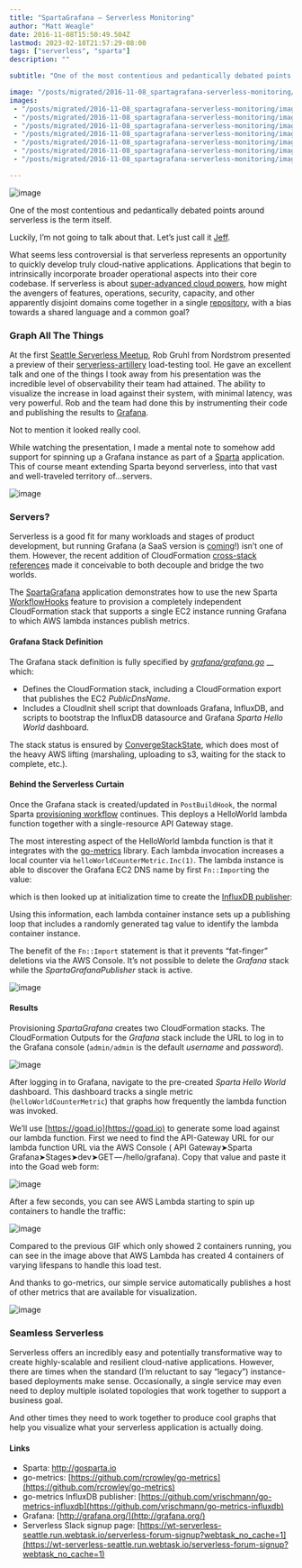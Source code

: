 ```yaml
---
title: "SpartaGrafana — Serverless Monitoring"
author: "Matt Weagle"
date: 2016-11-08T15:50:49.504Z
lastmod: 2023-02-18T21:57:29-08:00
tags: ["serverless", "sparta"]
description: ""

subtitle: "One of the most contentious and pedantically debated points around serverless is the term itself."

image: "/posts/migrated/2016-11-08_spartagrafana-serverless-monitoring/images/1.png"
images:
 - "/posts/migrated/2016-11-08_spartagrafana-serverless-monitoring/images/1.png"
 - "/posts/migrated/2016-11-08_spartagrafana-serverless-monitoring/images/2.gif"
 - "/posts/migrated/2016-11-08_spartagrafana-serverless-monitoring/images/3.png"
 - "/posts/migrated/2016-11-08_spartagrafana-serverless-monitoring/images/4.jpeg"
 - "/posts/migrated/2016-11-08_spartagrafana-serverless-monitoring/images/5.png"
 - "/posts/migrated/2016-11-08_spartagrafana-serverless-monitoring/images/6.png"
 - "/posts/migrated/2016-11-08_spartagrafana-serverless-monitoring/images/7.gif"

---
```


![image](/posts/migrated/2016-11-08_spartagrafana-serverless-monitoring/images/1.png#layoutTextWidth)


One of the most contentious and pedantically debated points around serverless is the term itself.

Luckily, I’m not going to talk about that. Let’s just call it [Jeff](https://serverless.zone/serverless-is-just-a-name-we-could-have-called-it-jeff-1958dd4c63d7#.w7x9joip9).

What seems less controversial is that serverless represents an opportunity to quickly develop truly cloud-native applications. Applications that begin to intrinsically incorporate broader operational aspects into their core codebase. If serverless is about [super-advanced cloud powers](https://medium.com/@PaulDJohnston/is-serverless-just-another-way-of-saying-super-advanced-cloud-1f652357620f#.s5edlbatc), how might the avengers of features, operations, security, capacity, and other apparently disjoint domains come together in a single [repository](https://serverless.zone/serverless-deploy-thyself-6085412f5393), with a bias towards a shared language and a common goal?

### Graph All The Things

At the first [Seattle Serverless Meetup](http://www.meetup.com/Serverless-Seattle/), Rob Gruhl from Nordstrom presented a preview of their [serverless-artillery](https://github.com/Nordstrom/serverless-artillery) load-testing tool. He gave an excellent talk and one of the things I took away from his presentation was the incredible level of observability their team had attained. The ability to visualize the increase in load against their system, with minimal latency, was very powerful. Rob and the team had done this by instrumenting their code and publishing the results to [Grafana](http://grafana.org/).

Not to mention it looked really cool.

While watching the presentation, I made a mental note to somehow add support for spinning up a Grafana instance as part of a [Sparta](http://gosparta.io) application. This of course meant extending Sparta beyond serverless, into that vast and well-traveled territory of…servers.

![image](/posts/migrated/2016-11-08_spartagrafana-serverless-monitoring/images/2.gif#layoutTextWidth)


### Servers?

Serverless is a good fit for many workloads and stages of product development, but running Grafana (a SaaS version is [coming](http://grafana.org/hosting/)!) isn’t one of them. However, the recent addition of CloudFormation [cross-stack references](http://docs.aws.amazon.com/AWSCloudFormation/latest/UserGuide/walkthrough-crossstackref.html) made it conceivable to both decouple and bridge the two worlds.

The [SpartaGrafana](https://github.com/mweagle/SpartaGrafana) application demonstrates how to use the new Sparta [WorkflowHooks](https://godoc.org/github.com/mweagle/Sparta#WorkflowHooks) feature to provision a completely independent CloudFormation stack that supports a single EC2 instance running Grafana to which AWS lambda instances publish metrics.

#### Grafana Stack Definition

The Grafana stack definition is fully specified by [_grafana/grafana.go_](https://github.com/mweagle/SpartaGrafana/blob/master/grafana/grafana.go) __ which:

*   Defines the CloudFormation stack, including a CloudFormation export that publishes the EC2 _PublicDnsName_.
*   Includes a CloudInit shell script that downloads Grafana, InfluxDB, and scripts to bootstrap the InfluxDB datasource and Grafana _Sparta Hello World_ dashboard.

The stack status is ensured by [ConvergeStackState](https://godoc.org/github.com/mweagle/Sparta/aws/cloudformation#ConvergeStackState), which does most of the heavy AWS lifting (marshaling, uploading to s3, waiting for the stack to complete, etc.).

#### Behind the Serverless Curtain

Once the Grafana stack is created/updated in `PostBuildHook`, the normal Sparta [provisioning workflow](http://gosparta.io/docs/intro_example_details/#provisioning-flow) continues. This deploys a HelloWorld lambda function together with a single-resource API Gateway stage.




The most interesting aspect of the HelloWorld lambda function is that it integrates with the [go-metrics](https://github.com/rcrowley/go-metrics) library. Each lambda invocation increases a local counter via `helloWorldCounterMetric.Inc(1)`. The lambda instance is able to discover the Grafana EC2 DNS name by first `Fn::Import`ing the value:




which is then looked up at initialization time to create the [InfluxDB publisher](https://github.com/vrischmann/go-metrics-influxdb):




Using this information, each lambda container instance sets up a publishing loop that includes a randomly generated tag value to identify the lambda container instance.

The benefit of the `Fn::Import` statement is that it prevents “fat-finger” deletions via the AWS Console. It’s not possible to delete the _Grafana_ stack while the _SpartaGrafanaPublisher_ stack is active.

![image](/posts/migrated/2016-11-08_spartagrafana-serverless-monitoring/images/3.png#layoutTextWidth)


#### Results

Provisioning _SpartaGrafana_ creates two CloudFormation stacks. The CloudFormation Outputs for the _Grafana_ stack include the URL to log in to the Grafana console (`admin/admin` is the default _username_ and _password_).

![image](/posts/migrated/2016-11-08_spartagrafana-serverless-monitoring/images/4.jpeg#layoutTextWidth)


After logging in to Grafana, navigate to the pre-created _Sparta Hello World_ dashboard. This dashboard tracks a single metric (`helloWorldCounterMetric`) that graphs how frequently the lambda function was invoked.

We’ll use [https://goad.io](https://goad.io) to generate some load against our lambda function. First we need to find the API-Gateway URL for our lambda function URL via the AWS Console ( API Gateway➤Sparta Grafana➤Stages➤dev➤GET — /hello/grafana). Copy that value and paste it into the Goad web form:

![image](/posts/migrated/2016-11-08_spartagrafana-serverless-monitoring/images/5.png#layoutTextWidth)


After a few seconds, you can see AWS Lambda starting to spin up containers to handle the traffic:

![image](/posts/migrated/2016-11-08_spartagrafana-serverless-monitoring/images/6.png#layoutTextWidth)


Compared to the previous GIF which only showed 2 containers running, you can see in the image above that AWS Lambda has created 4 containers of varying lifespans to handle this load test.

And thanks to go-metrics, our simple service automatically publishes a host of other metrics that are available for visualization.

![image](/posts/migrated/2016-11-08_spartagrafana-serverless-monitoring/images/7.gif#layoutTextWidth)


### Seamless Serverless

Serverless offers an incredibly easy and potentially transformative way to create highly-scalable and resilient cloud-native applications. However, there are times when the standard (I’m reluctant to say “legacy”) instance-based deployments make sense. Occasionally, a single service may even need to deploy multiple isolated topologies that work together to support a business goal.

And other times they need to work together to produce cool graphs that help you visualize what your serverless application is actually doing.

#### Links

*   Sparta: http://gosparta.io
*   go-metrics: [https://github.com/rcrowley/go-metrics](https://github.com/rcrowley/go-metrics)
*   go-metrics InfluxDB publisher: [https://github.com/vrischmann/go-metrics-influxdb](https://github.com/vrischmann/go-metrics-influxdb)
*   Grafana: [http://grafana.org/](http://grafana.org/)
*   Serverless Slack signup page: [https://wt-serverless-seattle.run.webtask.io/serverless-forum-signup?webtask_no_cache=1](https://wt-serverless-seattle.run.webtask.io/serverless-forum-signup?webtask_no_cache=1)
